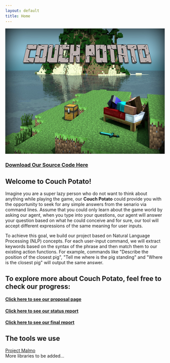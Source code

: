 ```yaml
---
layout: default
title: Home
---
```


<img src="assets/frontPage.png" width="704" height="396"/>

### [Download Our Source Code Here](https://github.com/SkellyDev/CouchPotato)

## Welcome to Couch Potato!

Imagine you are a super lazy person who do not want to think about anything while playing the game, our **Couch Potato** could provide you with the opportunity to seek for any simple answers from the senario via command lines. Assume that you could only learn about the game world by asking our agent, when you type into your questions, our agent will answer your question based on what he could conceive and for sure, our tool will accept different expressions of the same meaning for user inputs.

To achieve this goal, we build our project based on Natural Language Processing (NLP) concepts. For each user-input command, we will extract keywords based on the syntax of the phrase and then match them to our existing action functions. For example, commands like "Describe the position of the closest pig", "Tell me where is the pig standing" and "Where is the closest pig" will output the same answer.

## To explore more about Couch Potato, feel free to check our progress:

#### [Click here to see our proposal page](https://skellydev.github.io/CouchPotato/proposal.html)

#### [Click here to see our status report](https://skellydev.github.io/CouchPotato/status.html)

#### [Click here to see our final report](https://skellydev.github.io/CouchPotato/final.html)

## The tools we use

<a href="https://github.com/microsoft/malmo">Project Malmo</a><br>
More libraries to be added...
